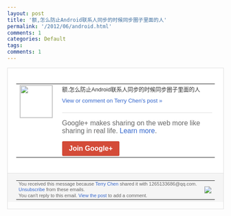 ```yaml
---
layout: post
title: '额,怎么防止Android联系人同步的时候同步圈子里面的人'
permalink: '/2012/06/android.html'
comments: 1
categories: Default
tags: 
comments: 1
---
```

<div style="border:solid 1px #dfdfdf;color:#686868;font:13px Arial"><div style="background-color:#fff;padding:20px;"><table cellpadding="0" cellspacing="0"><tr><td style="padding-right:15px;vertical-align:top"><a href="https://plus.google.com/_/notifications/ngemlink?&amp;emid=CODonrbfrrACFZQOQAodTGkAAA&amp;path=%2F108643996575278738906&amp;dt=1338612302461"><img height="75" src="https://lh3.googleusercontent.com/-KKRGTyJ5Bl0/AAAAAAAAAAI/AAAAAAAAEEY/jllxqER5dCk/s75-c-k-a/photo.jpg" style="border:solid 1px #cccccc;" width="75"/></a></td><td style="width:578px;color:#333;font:13px Arial;vertical-align:top;"><div style="padding-bottom:10px">额,怎么防止Android联系人同步的时<wbr/>候同步圈子里面的人</div><a href="https://plus.google.com/_/notifications/ngemlink?&amp;emid=CODonrbfrrACFZQOQAodTGkAAA&amp;path=%2F108643996575278738906%2Fposts%2FEgAQBhycWKi%3Fgpinv%3DAMIXal-78uBAieT0Mxw4eE6CCzNny7kv_jlLNwU_Jpk7kyCNfO-2DbPmuU9e5QkkQrgzDI-1FEKsRC-e57UzCPRYTKRRY0Y9MtEzq1-X6oed8vvLUJCy9LU&amp;dt=1338612302461" style="color:#3366CC;text-decoration:none;">View or comment on Terry Chen's post »</a><div style="margin-top:20px;border-top:solid 1px #dfdfdf"><div style="padding:15px 0;color:#686868;font:16px Arial;">Google+ makes sharing on the web more like sharing in real life. <a href="http://www.google.com/+/learnmore/" style="color:#3366CC;text-decoration:none;">Learn more</a>.</div><a href="https://plus.google.com/_/notifications/ngemlink?&amp;emid=CODonrbfrrACFZQOQAodTGkAAA&amp;path=%2F%3Fgpinv%3DAMIXal-78uBAieT0Mxw4eE6CCzNny7kv_jlLNwU_Jpk7kyCNfO-2DbPmuU9e5QkkQrgzDI-1FEKsRC-e57UzCPRYTKRRY0Y9MtEzq1-X6oed8vvLUJCy9LU&amp;dt=1338612302461" style="display:inline-block;padding:7px 15px;background-color:#d44b38; color:#fff;font-size:16px; font-weight:bold;border-radius:2px;border:solid 1px #c43b28; white-space:nowrap;text-decoration:none">Join Google+</a></div></td></tr></table></div><div style="border-top:solid 1px #dfdfdf;padding:0 20px; background-color:#f5f5f5"><table cellpadding="0" cellspacing="0" style="height:50px"><tbody><tr><td style="vertical-align:middle;width:100%; color:#636363;font:11px Arial; line-height:120%">You received this message because <a href="https://plus.google.com/_/notifications/ngemlink?&amp;emid=CODonrbfrrACFZQOQAodTGkAAA&amp;path=%2F108643996575278738906%3Fgpinv%3DAMIXal-78uBAieT0Mxw4eE6CCzNny7kv_jlLNwU_Jpk7kyCNfO-2DbPmuU9e5QkkQrgzDI-1FEKsRC-e57UzCPRYTKRRY0Y9MtEzq1-X6oed8vvLUJCy9LU&amp;dt=1338612302461" style="color:#3366CC;text-decoration:none;">Terry Chen</a> shared it with 1265133686@qq.com. <a href="https://plus.google.com/_/notifications/ngemlink?&amp;emid=CODonrbfrrACFZQOQAodTGkAAA&amp;path=%2F_%2Fnonplus%2Femailsettings%3Fgpinv%3DAMIXal-78uBAieT0Mxw4eE6CCzNny7kv_jlLNwU_Jpk7kyCNfO-2DbPmuU9e5QkkQrgzDI-1FEKsRC-e57UzCPRYTKRRY0Y9MtEzq1-X6oed8vvLUJCy9LU%26est%3DADH5u8Wauw-Ptt24Qwh8kh9ilNUD0ClsfoNx3-UdvKAFxLFneDGHhV5FD3z-k9K2JPJbDeEwNiurqRWWqO9AyezssfDMLrefAGMAoGfv8U9PBQMZvLhe_Ch5q9V0U3xLFtCc23_QVeqI&amp;dt=1338612302461" style="color:#3366CC;text-decoration:none;">Unsubscribe</a> from these emails.<br/>You can't reply to this email. <a href="https://plus.google.com/_/notifications/ngemlink?&amp;emid=CODonrbfrrACFZQOQAodTGkAAA&amp;path=%2F108643996575278738906%2Fposts%2FEgAQBhycWKi%3Fgpinv%3DAMIXal-78uBAieT0Mxw4eE6CCzNny7kv_jlLNwU_Jpk7kyCNfO-2DbPmuU9e5QkkQrgzDI-1FEKsRC-e57UzCPRYTKRRY0Y9MtEzq1-X6oed8vvLUJCy9LU&amp;dt=1338612302461" style="color:#3366CC;text-decoration:none;">View the post</a> to add a comment.<br/></td><td><img src="https://ssl.gstatic.com/s2/oz/images/notifications/logo/google-plus-6617a72bb36cc548861652780c9e6ff1.png"/></td></tr></tbody></table></div></div>